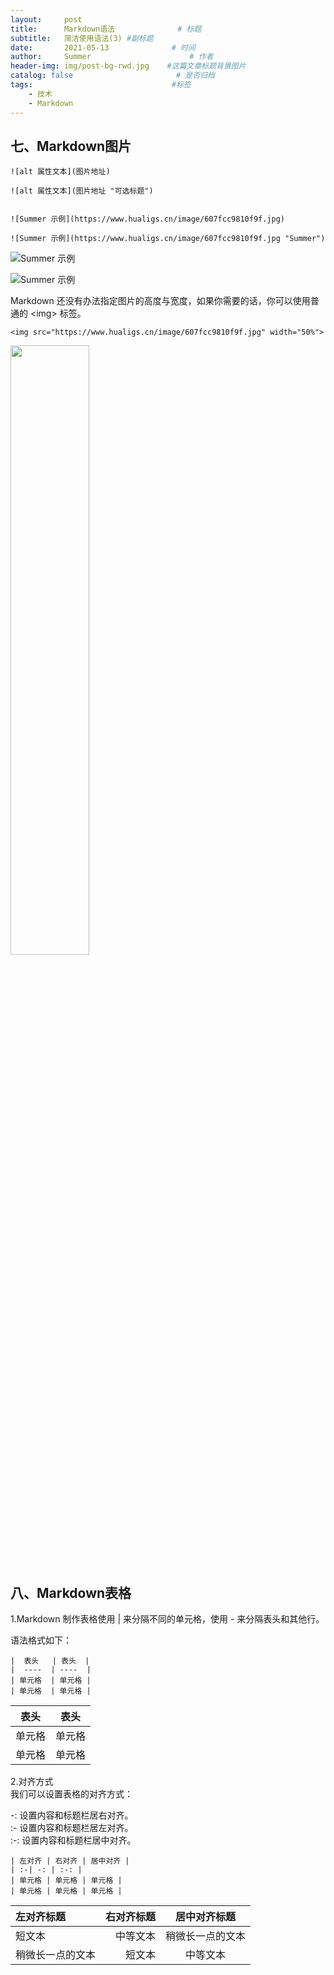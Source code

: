 ```yaml
---
layout:     post                   
title:      Markdown语法              # 标题 
subtitle:   简洁使用语法(3) #副标题
date:       2021-05-13              # 时间
author:     Summer                      # 作者
header-img: img/post-bg-rwd.jpg    #这篇文章标题背景图片
catalog: false                       # 是否归档
tags:                               #标签
    - 技术
    - Markdown
---
```

## 七、Markdown图片  
```
![alt 属性文本](图片地址)  

![alt 属性文本](图片地址 "可选标题")  


![Summer 示例](https://www.hualigs.cn/image/607fcc9810f9f.jpg)  

![Summer 示例](https://www.hualigs.cn/image/607fcc9810f9f.jpg "Summer")  

```  
![Summer 示例](https://www.hualigs.cn/image/607fcc9810f9f.jpg)    

![Summer 示例](https://www.hualigs.cn/image/607fcc9810f9f.jpg "Summer")   

Markdown 还没有办法指定图片的高度与宽度，如果你需要的话，你可以使用普通的 \<img> 标签。  

```
<img src="https://www.hualigs.cn/image/607fcc9810f9f.jpg" width="50%">  

```  

<img src="https://www.hualigs.cn/image/607fcc9810f9f.jpg" width="50%">  


## 八、Markdown表格 

1.Markdown 制作表格使用 \| 来分隔不同的单元格，使用 \- 来分隔表头和其他行。  

语法格式如下：  
```
|  表头   | 表头  |  
|  ----  | ----  |  
| 单元格  | 单元格 |  
| 单元格  | 单元格 |  
```

|  表头   | 表头  |  
|  ----  | ----  |  
| 单元格  | 单元格 |  
| 单元格  | 单元格 |    

2.对齐方式  
我们可以设置表格的对齐方式：  

-: 设置内容和标题栏居右对齐。  
:- 设置内容和标题栏居左对齐。  
:-: 设置内容和标题栏居中对齐。  

```
| 左对齐 | 右对齐 | 居中对齐 |
| :-| -: | :-: |
| 单元格 | 单元格 | 单元格 |
| 单元格 | 单元格 | 单元格 |
```  

| 左对齐标题 | 右对齐标题 | 居中对齐标题 |
| :------| ------: | :------: |
| 短文本 | 中等文本 | 稍微长一点的文本 |
| 稍微长一点的文本 | 短文本 | 中等文本 |